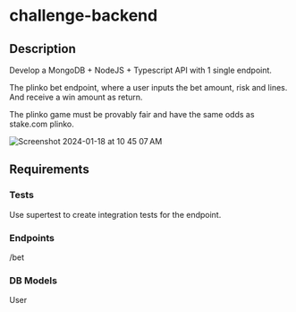 # challenge-backend

## Description
Develop a MongoDB + NodeJS + Typescript API with 1 single endpoint.

The plinko bet endpoint, where a user inputs the bet amount, risk and lines. And receive a win amount as return.

The plinko game must be provably fair and have the same odds as stake.com plinko.

![Screenshot 2024-01-18 at 10 45 07 AM](https://github.com/pigmocom/challenge-backend/assets/13947203/8ebbe870-bdd7-4573-ab6d-6ec3956860a0)

## Requirements

### Tests
Use supertest to create integration tests for the endpoint.

### Endpoints
/bet

### DB Models
User


